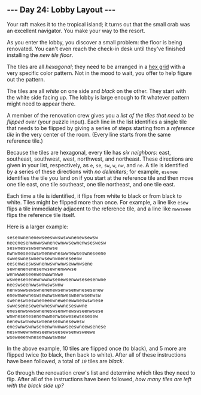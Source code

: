 <h2>--- Day 24: Lobby Layout ---</h2><p>Your raft makes it to the tropical island; it turns out that the small crab was an excellent navigator. You make your way to the resort.</p>
<p>As you enter the lobby, you discover a small problem: the floor is being renovated. You can&apos;t even reach the check-in desk until they&apos;ve finished installing the <em>new tile floor</em>.</p>
<p>The tiles are all <em>hexagonal</em>; they need to be arranged in a <a href="https://en.wikipedia.org/wiki/Hexagonal_tiling">hex grid</a> with a very specific color pattern. Not in the mood to wait, you offer to help figure out the pattern.</p>
<p>The tiles are all <em>white</em> on one side and <em>black</em> on the other. They start with the white side facing up. The lobby is large enough to fit whatever pattern might need to appear there.</p>
<p>A member of the renovation crew gives you a <em>list of the tiles that need to be flipped over</em> (your puzzle input). Each line in the list identifies a single tile that needs to be flipped by giving a series of steps starting from a <em>reference tile</em> in the very center of the room. (Every line starts from the same reference tile.)</p>
<p>Because the tiles are hexagonal, every tile has <em>six neighbors</em>: east, southeast, southwest, west, northwest, and northeast. These directions are given in your list, respectively, as <code>e</code>, <code>se</code>, <code>sw</code>, <code>w</code>, <code>nw</code>, and <code>ne</code>. A tile is identified by a series of these directions with <em>no delimiters</em>; for example, <code>esenee</code> identifies the tile you land on if you start at the reference tile and then move one tile east, one tile southeast, one tile northeast, and one tile east.</p>
<p>Each time a tile is identified, it flips from white to black or from black to white. Tiles might be flipped more than once. For example, a line like <code>esew</code> flips a tile immediately adjacent to the reference tile, and a line like <code>nwwswee</code> flips the reference tile itself.</p>
<p>Here is a larger example:</p>
<pre><code>sesenwnenenewseeswwswswwnenewsewsw
neeenesenwnwwswnenewnwwsewnenwseswesw
seswneswswsenwwnwse
nwnwneseeswswnenewneswwnewseswneseene
swweswneswnenwsewnwneneseenw
eesenwseswswnenwswnwnwsewwnwsene
sewnenenenesenwsewnenwwwse
wenwwweseeeweswwwnwwe
wsweesenenewnwwnwsenewsenwwsesesenwne
neeswseenwwswnwswswnw
nenwswwsewswnenenewsenwsenwnesesenew
enewnwewneswsewnwswenweswnenwsenwsw
sweneswneswneneenwnewenewwneswswnese
swwesenesewenwneswnwwneseswwne
enesenwswwswneneswsenwnewswseenwsese
wnwnesenesenenwwnenwsewesewsesesew
nenewswnwewswnenesenwnesewesw
eneswnwswnwsenenwnwnwwseeswneewsenese
neswnwewnwnwseenwseesewsenwsweewe
wseweeenwnesenwwwswnew
</code></pre>
<p>In the above example, 10 tiles are flipped once (to black), and 5 more are flipped twice (to black, then back to white). After all of these instructions have been followed, a total of <em><code>10</code></em> tiles are <em>black</em>.</p>
<p>Go through the renovation crew&apos;s list and determine which tiles they need to flip. After all of the instructions have been followed, <em>how many tiles are left with the black side up?</em></p>
